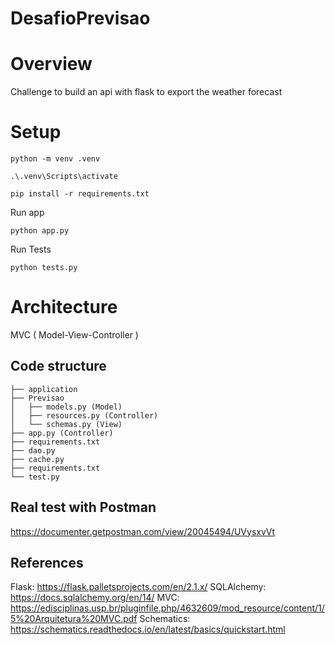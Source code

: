 # DesafioPrevisao

# Overview

Challenge to build an api with flask to export the weather forecast

# Setup

```
python -m venv .venv
```

```
.\.venv\Scripts\activate
```

```
pip install -r requirements.txt
```

Run app
```
python app.py
```

Run Tests
```
python tests.py
```

# Architecture

MVC ( Model-View-Controller )

<h2>Code structure</h2>

```
├── application
├── Previsao
│   ├── models.py (Model)
│   ├── resources.py (Controller)
│   └── schemas.py (View)
├── app.py (Controller)
├── requirements.txt
├── dao.py
├── cache.py
├── requirements.txt
└── test.py
```

<h2> Real test with Postman </h2>

https://documenter.getpostman.com/view/20045494/UVysxvVt

<h2> References </h2>

Flask: https://flask.palletsprojects.com/en/2.1.x/
SQLAlchemy: https://docs.sqlalchemy.org/en/14/
MVC: https://edisciplinas.usp.br/pluginfile.php/4632609/mod_resource/content/1/5%20Arquitetura%20MVC.pdf
Schematics: https://schematics.readthedocs.io/en/latest/basics/quickstart.html
